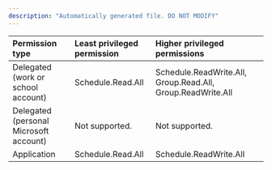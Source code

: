 ```yaml
---
description: "Automatically generated file. DO NOT MODIFY"
---
```


|Permission type|Least privileged permission|Higher privileged permissions|
|:---|:---|:---|
|Delegated (work or school account)|Schedule.Read.All|Schedule.ReadWrite.All, Group.Read.All, Group.ReadWrite.All|
|Delegated (personal Microsoft account)|Not supported.|Not supported.|
|Application|Schedule.Read.All|Schedule.ReadWrite.All|

